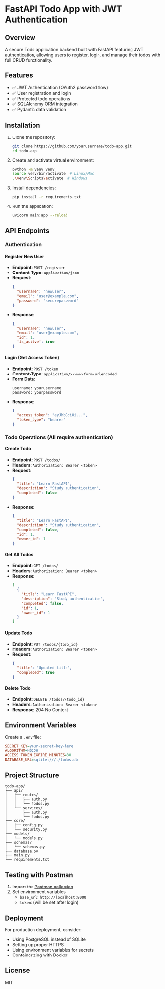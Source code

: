 # FastAPI Todo App with JWT Authentication

## Overview

A secure Todo application backend built with FastAPI featuring JWT authentication, allowing users to register, login, and manage their todos with full CRUD functionality.

## Features

- ✅ JWT Authentication (OAuth2 password flow)
- ✅ User registration and login
- ✅ Protected todo operations
- ✅ SQLAlchemy ORM integration
- ✅ Pydantic data validation

## Installation

1. Clone the repository:
   ```bash
   git clone https://github.com/yourusername/todo-app.git
   cd todo-app
   ```

2. Create and activate virtual environment:
   ```bash
   python -m venv venv
   source venv/bin/activate  # Linux/Mac
   .\venv\Scripts\activate  # Windows
   ```

3. Install dependencies:
   ```bash
   pip install -r requirements.txt
   ```

4. Run the application:
   ```bash
   uvicorn main:app --reload
   ```

## API Endpoints

### Authentication

#### Register New User
- **Endpoint**: `POST /register`
- **Content-Type**: `application/json`
- **Request**:
  ```json
  {
    "username": "newuser",
    "email": "user@example.com",
    "password": "securepassword"
  }
  ```
- **Response**:
  ```json
  {
    "username": "newuser",
    "email": "user@example.com",
    "id": 1,
    "is_active": true
  }
  ```

#### Login (Get Access Token)
- **Endpoint**: `POST /token`
- **Content-Type**: `application/x-www-form-urlencoded`
- **Form Data**:
  ```
  username: yourusername
  password: yourpassword
  ```
- **Response**:
  ```json
  {
    "access_token": "eyJhbGciOi...",
    "token_type": "bearer"
  }
  ```

### Todo Operations (All require authentication)

#### Create Todo
- **Endpoint**: `POST /todos/`
- **Headers**: `Authorization: Bearer <token>`
- **Request**:
  ```json
  {
    "title": "Learn FastAPI",
    "description": "Study authentication",
    "completed": false
  }
  ```
- **Response**:
  ```json
  {
    "title": "Learn FastAPI",
    "description": "Study authentication",
    "completed": false,
    "id": 1,
    "owner_id": 1
  }
  ```

#### Get All Todos
- **Endpoint**: `GET /todos/`
- **Headers**: `Authorization: Bearer <token>`
- **Response**:
  ```json
  [
    {
      "title": "Learn FastAPI",
      "description": "Study authentication",
      "completed": false,
      "id": 1,
      "owner_id": 1
    }
  ]
  ```

#### Update Todo
- **Endpoint**: `PUT /todos/{todo_id}`
- **Headers**: `Authorization: Bearer <token>`
- **Request**:
  ```json
  {
    "title": "Updated title",
    "completed": true
  }
  ```

#### Delete Todo
- **Endpoint**: `DELETE /todos/{todo_id}`
- **Headers**: `Authorization: Bearer <token>`
- **Response**: 204 No Content

## Environment Variables

Create a `.env` file:
```ini
SECRET_KEY=your-secret-key-here
ALGORITHM=HS256
ACCESS_TOKEN_EXPIRE_MINUTES=30
DATABASE_URL=sqlite:///./todos.db
```

## Project Structure

```
todo-app/
├── api/
│   ├── routes/
│   │   ├── auth.py
│   │   └── todos.py
│   └── services/
│       ├── auth.py
│       └── todos.py
├── core/
│   ├── config.py
│   └── security.py
├── models/
│   └── models.py
├── schemas/
│   └── schemas.py
├── database.py
├── main.py
└── requirements.txt
```

## Testing with Postman

1. Import the [Postman collection](link-to-collection)
2. Set environment variables:
   - `base_url`: `http://localhost:8000`
   - `token`: (will be set after login)

## Deployment

For production deployment, consider:
- Using PostgreSQL instead of SQLite
- Setting up proper HTTPS
- Using environment variables for secrets
- Containerizing with Docker

## License

MIT